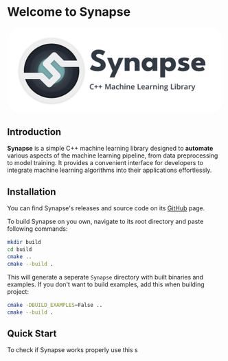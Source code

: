 # Welcome to Synapse

<center>
    <img width=500 style="border-radius: 30px" src=res/synapse-logo.png>
</center>

## Introduction

<b>Synapse</b> is a simple C++ machine learning library designed to <b>automate</b> various aspects of the machine learning pipeline, from data preprocessing to model training.
It provides a convenient interface for developers to integrate machine learning algorithms into their applications effortlessly.

## Installation

You can find Synapse's releases and source code on its [GitHub](https://github.com/MakariiSlupskyi/Synapse) page.

To build Synapse on you own, navigate to its root directory and paste following commands:

```bash
mkdir build
cd build
cmake ..
cmake --build .
```

This will generate a seperate `Synapse` directory with built binaries and examples. If you don't want to build examples, add this when building project:

```bash
cmake -DBUILD_EXAMPLES=False ..
cmake --build .
```

## Quick Start

To check if Synapse works properly use this s
